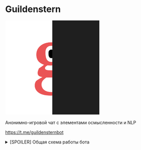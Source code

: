 # Guildenstern

<img src="/.resource/logo.jpg" width="300">

Анонимно-игровой чат с элементами осмысленности и NLP

https://t.me/guildensternbot

<details> 
  <summary>[SPOILER] Общая схема работы бота  </summary>
  
  ![""](/.resource/Guildenstern.png "scheme")
</details>
